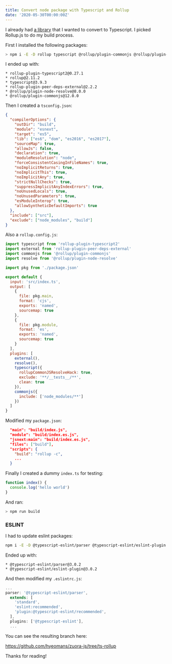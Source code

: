 ```yaml
---
title: Convert node package with Typescript and Rollup
date: '2020-05-30T00:00:00Z'
---
```


I already had [a library](https://github.com/hyeomans/zuora-js) that I wanted to convert to Typescript. I picked Rollup.js to do my build process.

First I installed the following packages:

```bash
> npm i -E -D rollup typescript @rollup/plugin-commonjs @rollup/plugin-node-resolve rollup-plugin-typescript2 rollup-plugin-peer-deps-external
```

I ended up with:

```
* rollup-plugin-typescript2@0.27.1
* rollup@2.11.2
* typescript@3.9.3
* rollup-plugin-peer-deps-external@2.2.2
* @rollup/plugin-node-resolve@8.0.0
* @rollup/plugin-commonjs@12.0.0
```

Then I created a `tsconfig.json`:

```json
{
  "compilerOptions": {
    "outDir": "build",
    "module": "esnext",
    "target": "es5",
    "lib": ["es6", "dom", "es2016", "es2017"],
    "sourceMap": true,
    "allowJs": false,
    "declaration": true,
    "moduleResolution": "node",
    "forceConsistentCasingInFileNames": true,
    "noImplicitReturns": true,
    "noImplicitThis": true,
    "noImplicitAny": true,
    "strictNullChecks": true,
    "suppressImplicitAnyIndexErrors": true,
    "noUnusedLocals": true,
    "noUnusedParameters": true,
    "esModuleInterop": true,
    "allowSyntheticDefaultImports": true
  },
  "include": ["src"],
  "exclude": ["node_modules", "build"]
}
```

Also a `rollup.config.js`:

```js
import typescript from 'rollup-plugin-typescript2'
import external from 'rollup-plugin-peer-deps-external'
import commonjs from '@rollup/plugin-commonjs'
import resolve from '@rollup/plugin-node-resolve'

import pkg from './package.json'

export default {
  input: 'src/index.ts',
  output: [
    {
      file: pkg.main,
      format: 'cjs',
      exports: 'named',
      sourcemap: true
    },
    {
      file: pkg.module,
      format: 'es',
      exports: 'named',
      sourcemap: true
    }
  ],
  plugins: [
    external(),
    resolve(),
    typescript({
      rollupCommonJSResolveHack: true,
      exclude: '**/__tests__/**',
      clean: true
    }),
    commonjs({
      include: ['node_modules/**']
    })
  ]
}
```

Modified my `package.json`:

```json
  "main": "build/index.js",
  "module": "build/index.es.js",
  "jsnext:main": "build/index.es.js",
  "files": ["build"],
  "scripts": {
    "build": "rollup -c",
    ...
  }
```

Finally I created a dummy `index.ts` for testing:

```ts
function index() {
  console.log('hello world')
}
```

And ran:

```bash
> npm run build
```

### ESLINT

I had to update eslint packages:

```bash
npm i -E -D @typescript-eslint/parser @typescript-eslint/eslint-plugin
```

Ended up with:

```
* @typescript-eslint/parser@3.0.2
* @typescript-eslint/eslint-plugin@3.0.2
```

And then modified my `.eslintrc.js`:

```js
...
parser: '@typescript-eslint/parser',
  extends: [
    'standard',
    'eslint:recommended',
    'plugin:@typescript-eslint/recommended',
  ],
  plugins: ['@typescript-eslint'],
  ...
```

You can see the resulting branch here:

https://github.com/hyeomans/zuora-js/tree/ts-rollup

Thanks for reading!